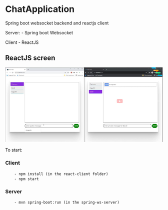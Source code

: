 # ChatApplication
Spring boot websocket backend and reactjs client


Server:
    - Spring boot Websocket

Client
    - ReactJS

## ReactJS screen

![Chat screen](img/chat_screen.jpg "Chat screen")

To start:
    
### Client
        - npm install (in the react-client folder)
        - npm start
    
### Server
        - mvn spring-boot:run (in the spring-ws-server)
